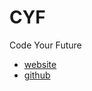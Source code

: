 # CYF

Code Your Future

- [website](https://systems.codeyourfuture.io/)
- [github](https://github.com/CodeYourFuture/immersive-go-course)
